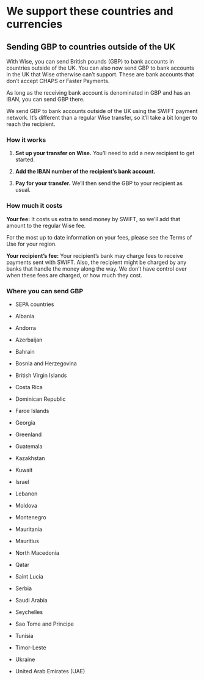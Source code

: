 # We support these countries and currencies  
## Sending GBP to countries outside of the UK  
With Wise, you can send British pounds (GBP) to bank accounts in countries outside of the UK. You can also now send GBP to bank accounts in the UK that Wise otherwise can’t support. These are bank accounts that don’t accept CHAPS or Faster Payments.

As long as the receiving bank account is denominated in GBP and has an IBAN, you can send GBP there.

We send GBP to bank accounts outside of the UK using the SWIFT payment network. It’s different than a regular Wise transfer, so it’ll take a bit longer to reach the recipient. 

### How it works

  1.  **Set up your transfer on Wise.** You’ll need to add a new recipient to get started.

  2.  **Add the IBAN number of the recipient’s bank account.**

  3.  **Pay for your transfer.** We’ll then send the GBP to your recipient as usual.




### How much it costs

 **Your fee:** It costs us extra to send money by SWIFT, so we’ll add that amount to the regular Wise fee.

For the most up to date information on your fees, please see the Terms of Use for your region.

 **Your recipient’s fee:** Your recipient’s bank may charge fees to receive payments sent with SWIFT. Also, the recipient might be charged by any banks that handle the money along the way. We don’t have control over when these fees are charged, or how much they cost.

### Where you can send GBP

  * SEPA countries

  * Albania

  * Andorra

  * Azerbaijan

  * Bahrain

  * Bosnia and Herzegovina

  * British Virgin Islands

  * Costa Rica

  * Dominican Republic

  * Faroe Islands

  * Georgia

  * Greenland

  * Guatemala

  * Kazakhstan

  * Kuwait

  * Israel

  * Lebanon

  * Moldova

  * Montenegro

  * Mauritania

  * Mauritius

  * North Macedonia

  * Qatar

  * Saint Lucia

  * Serbia

  * Saudi Arabia

  * Seychelles

  * Sao Tome and Principe

  * Tunisia

  * Timor-Leste

  * Ukraine

  * United Arab Emirates (UAE)